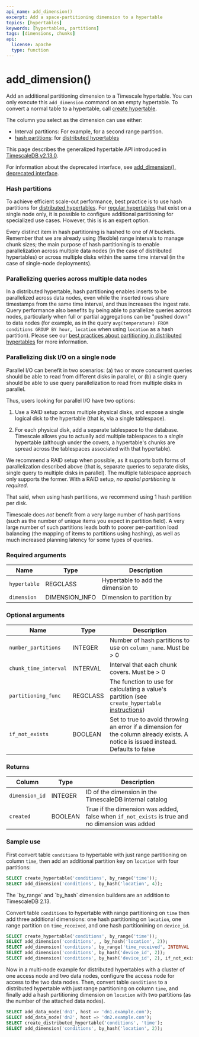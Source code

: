 ```yaml
---
api_name: add_dimension()
excerpt: Add a space-partitioning dimension to a hypertable
topics: [hypertables]
keywords: [hypertables, partitions]
tags: [dimensions, chunks]
api:
  license: apache
  type: function
---
```


# add_dimension()

Add an additional partitioning dimension to a Timescale hypertable. You can only execute this 
`add_dimension` command on an empty hypertable. To convert a normal table to a hypertable, 
call [create hypertable][create_hypertable].

The column you select as the dimension can use either:
 
- Interval partitions: For example, for a second range partition.
- [hash partitions][hash-partition]: for [distributed hypertables][distributed-hypertables]

<Highlight type="note">

This page describes the generalized hypertable API introduced in [TimescaleDB v2.13.0][rn-2130].

For information about the deprecated interface, see [add_dimension(), deprecated interface][add-dimension-old].
</Highlight>

### Hash partitions 

To achieve efficient scale-out performance, best practice is to use hash partitions
for [distributed hypertables][distributed-hypertables]. For [regular hypertables][regular-hypertables]
that exist on a single node only, it is possible to configure additional partitioning
for specialized use cases. However, this is is an expert option.

Every distinct item in hash partitioning is hashed to one of
*N* buckets. Remember that we are already using (flexible) range
intervals to manage chunk sizes; the main purpose of hash
partitioning is to enable parallelization across multiple
data nodes (in the case of distributed hypertables) or
across multiple disks within the same time interval
(in the case of single-node deployments).

### Parallelizing queries across multiple data nodes

In a distributed hypertable, hash partitioning enables inserts to be
parallelized across data nodes, even while the inserted rows share
timestamps from the same time interval, and thus increases the ingest rate.
Query performance also benefits by being able to parallelize queries
across nodes, particularly when full or partial aggregations can be
"pushed down" to data nodes (for example, as in the query
`avg(temperature) FROM conditions GROUP BY hour, location`
when using `location` as a hash partition). Please see our
[best practices about partitioning in distributed hypertables][distributed-hypertable-partitioning-best-practices]
for more information.

### Parallelizing disk I/O on a single node

Parallel I/O can benefit in two scenarios: (a) two or more concurrent
queries should be able to read from different disks in parallel, or
(b) a single query should be able to use query parallelization to read
from multiple disks in parallel.

Thus, users looking for parallel I/O have two options:

1.  Use a RAID setup across multiple physical disks, and expose a
single logical disk to the hypertable (that is, via a single tablespace).

1.  For each physical disk, add a separate tablespace to the
database. Timescale allows you to actually add multiple tablespaces
to a *single* hypertable (although under the covers, a hypertable's
chunks are spread across the tablespaces associated with that hypertable).

We recommend a RAID setup when possible, as it supports both forms of
parallelization described above (that is, separate queries to separate
disks, single query to multiple disks in parallel).  The multiple
tablespace approach only supports the former. With a RAID setup,
*no spatial partitioning is required*.

That said, when using hash partitions, we recommend using 1
hash partition per disk.

Timescale does *not* benefit from a very large number of hash
partitions (such as the number of unique items you expect in partition
field).  A very large number of such partitions leads both to poorer
per-partition load balancing (the mapping of items to partitions using
hashing), as well as much increased planning latency for some types of
queries.

### Required arguments

|Name|Type|Description|
|-|-|-|
|`hypertable`|REGCLASS|Hypertable to add the dimension to|
|`dimension`|DIMENSION_INFO | Dimension to partition by|

### Optional arguments

|Name|Type|Description|
|-|-|-|
|`number_partitions`|INTEGER|Number of hash partitions to use on `column_name`. Must be > 0|
|`chunk_time_interval`|INTERVAL|Interval that each chunk covers. Must be > 0|
|`partitioning_func`|REGCLASS|The function to use for calculating a value's partition (see `create_hypertable` [instructions][create_hypertable])|
|`if_not_exists`|BOOLEAN|Set to true to avoid throwing an error if a dimension for the column already exists. A notice is issued instead. Defaults to false|

### Returns

|Column|Type|Description|
|-|-|-|
|`dimension_id`|INTEGER|ID of the dimension in the TimescaleDB internal catalog|
|`created`|BOOLEAN|True if the dimension was added, false when `if_not_exists` is true and no dimension was added|

### Sample use

First convert table `conditions` to hypertable with just range
partitioning on column `time`, then add an additional partition key on
`location` with four partitions:

```sql
SELECT create_hypertable('conditions', by_range('time'));
SELECT add_dimension('conditions', by_hash('location', 4));
```

<Highlight type="note">
The `by_range` and `by_hash` dimension builders are an addition to TimescaleDB 2.13.
</Highlight>

Convert table `conditions` to hypertable with range partitioning on
`time` then add three additional dimensions: one hash partitioning on
`location`, one range partition on `time_received`, and one hash
partitionining on `device_id`.

```sql
SELECT create_hypertable('conditions', by_range('time'));
SELECT add_dimension('conditions', , by_hash('location', 2));
SELECT add_dimension('conditions', by_range('time_received', INTERVAL '1 day'));
SELECT add_dimension('conditions', by_hash('device_id', 2));
SELECT add_dimension('conditions', by_hash('device_id', 2), if_not_exists => true);
```

Now in a multi-node example for distributed hypertables with a cluster
of one access node and two data nodes, configure the access node for
access to the two data nodes. Then, convert table `conditions` to
a distributed hypertable with just range partitioning on column `time`,
and finally add a hash partitioning dimension on `location`
with two partitions (as the number of the attached data nodes).

```sql
SELECT add_data_node('dn1', host => 'dn1.example.com');
SELECT add_data_node('dn2', host => 'dn2.example.com');
SELECT create_distributed_hypertable('conditions', 'time');
SELECT add_dimension('conditions', by_hash('location', 2));
```

[create_hypertable]: /api/:currentVersion:/hypertable/create_hypertable/
[distributed-hypertable-partitioning-best-practices]: /use-timescale/:currentVersion:/hypertables/about-hypertables/#space-partitioning
[distributed-hypertables]: /api/:currentVersion:/distributed-hypertables/create_distributed_hypertable/
[regular-hypertables]: /api/:currentVersion:/hypertable/create_hypertable/
[add-dimension-old]: /api/:currentVersion:/hypertable/add_dimension_old/
[rn-2130]: /about/:currentVersion:/release-notes/#timescaledb-2130-on-2023-11-28
[hash-partition]: /api/:currentVersion:/hypertable/add_dimension/#hash-partitions